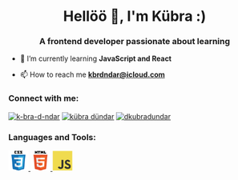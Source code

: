 <h1 align="center">Hellöö 👋, I'm Kübra :)</h1>
<h3 align="center">A frontend developer passionate about learning</h3>

- 🌱 I’m currently learning **JavaScript and React**

- 📫 How to reach me **kbrdndar@icloud.com**

<h3 align="left">Connect with me:</h3>
<p align="left">
<a href="https://codepen.io/k-bra-d-ndar" target="blank"><img align="center" src="https://raw.githubusercontent.com/rahuldkjain/github-profile-readme-generator/master/src/images/icons/Social/codepen.svg" alt="k-bra-d-ndar" height="30" width="40" /></a>
<a href="https://linkedin.com/in/kübra dündar" target="blank"><img align="center" src="https://raw.githubusercontent.com/rahuldkjain/github-profile-readme-generator/master/src/images/icons/Social/linked-in-alt.svg" alt="kübra dündar" height="30" width="40" /></a>
<a href="https://instagram.com/dkubradundar" target="blank"><img align="center" src="https://raw.githubusercontent.com/rahuldkjain/github-profile-readme-generator/master/src/images/icons/Social/instagram.svg" alt="dkubradundar" height="30" width="40" /></a>
</p>

<h3 align="left">Languages and Tools:</h3>
<p align="left"> <a href="https://www.w3schools.com/css/" target="_blank" rel="noreferrer"> <img src="https://raw.githubusercontent.com/devicons/devicon/master/icons/css3/css3-original-wordmark.svg" alt="css3" width="40" height="40"/> </a> <a href="https://www.w3.org/html/" target="_blank" rel="noreferrer"> <img src="https://raw.githubusercontent.com/devicons/devicon/master/icons/html5/html5-original-wordmark.svg" alt="html5" width="40" height="40"/> </a> <a href="https://developer.mozilla.org/en-US/docs/Web/JavaScript" target="_blank" rel="noreferrer"> <img src="https://raw.githubusercontent.com/devicons/devicon/master/icons/javascript/javascript-original.svg" alt="javascript" width="40" height="40"/> </a> </p>
